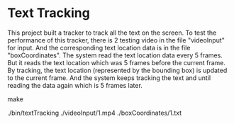 # Text Tracking #
This project built a tracker to track all the text on the screen. To test the performance of this tracker, there is 2 testing video in the file "videoInput" for input. And the corresponding text location data is in the file "boxCoordinates". The system read the text location data every 5 frames. But it reads the text location which was 5 frames before the current frame. By tracking, the text location (represented by the bounding box) is updated to the current frame. And the system keeps tracking the text and until reading the data again which is 5 frames later. 



make

./bin/textTracking ./videoInput/1.mp4 ./boxCoordinates/1.txt
